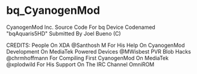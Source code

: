 # bq_CyanogenMod
CyanogenMod Inc. Source Code For bq Device Codenamed "bqAquaris5HD"
Submitted By Joel Bueno (C)

CREDITS:
People On XDA
@Santhosh M For His Help On CyanogenMod Development On MediaTek Powered Devices
@MWisbest PVR Blob Hacks
@chrmhoffmann For Compiling First CyanogenMod On MediaTek
@xplodwild For His Support On The IRC Channel
OmniROM